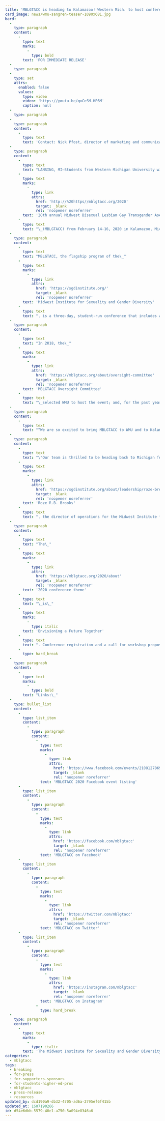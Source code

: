 ```yaml
---
title: 'MBLGTACC is heading to Kalamazoo! Western Mich. to host conference in 2020'
card_image: news/wmu-sangren-teaser-1090x681.jpg
bard:
  -
    type: paragraph
    content:
      -
        type: text
        marks:
          -
            type: bold
        text: 'FOR IMMEDIATE RELEASE'
  -
    type: paragraph
  -
    type: set
    attrs:
      enabled: false
      values:
        type: video
        video: 'https://youtu.be/qxCeSM-HP6M'
        caption: null
  -
    type: paragraph
  -
    type: paragraph
    content:
      -
        type: text
        text: 'Contact: Nick Pfost, director of marketing and communications, Midwest Institute for Sexuality and Gender Diversity'
  -
    type: paragraph
    content:
      -
        type: text
        text: "LANSING, MI—Students from Western Michigan University will host the\_"
      -
        type: text
        marks:
          -
            type: link
            attrs:
              href: 'http://%20https//mblgtacc.org/2020'
              target: _blank
              rel: 'noopener noreferrer'
        text: '28th annual Midwest Bisexual Lesbian Gay Transgender Asexual College Conference'
      -
        type: text
        text: "\_(MBLGTACC) from February 14-16, 2020 in Kalamazoo, Michigan.\_"
  -
    type: paragraph
    content:
      -
        type: text
        text: "MBLGTACC, the flagship program of the\_"
      -
        type: text
        marks:
          -
            type: link
            attrs:
              href: 'https://sgdinstitute.org/'
              target: _blank
              rel: 'noopener noreferrer'
        text: 'Midwest Institute for Sexuality and Gender Diversity'
      -
        type: text
        text: ", is a three-day, student-run conference that includes a variety of keynote speakers, workshops, identity forums, and entertainment. The conference aims to connect, educate and empower students from across the region and nation.\_"
  -
    type: paragraph
    content:
      -
        type: text
        text: "In 2018, the\_"
      -
        type: text
        marks:
          -
            type: link
            attrs:
              href: 'https://mblgtacc.org/about/oversight-committee'
              target: _blank
              rel: 'noopener noreferrer'
        text: 'MBLGTACC Oversight Committee'
      -
        type: text
        text: "\_selected WMU to host the event; and, for the past year, the student leadership team has been diligently moving through early planning stages. This will be the first time MBLGTACC has visited Kalamazoo. (And yes, there really is a Kalamazoo.)\_"
  -
    type: paragraph
    content:
      -
        type: text
        text: "“We are so excited to bring MBLGTACC to WMU and to Kalamazoo,” says Danielle Kropveld, a student at Western Michigan University and the public relations chair for MBLGTACC 2020. “With this conference, we want to try and build a strong community that centers on advocacy, education, and empowerment and, through that, look forward to a future together. It's a chance for us to encourage important dialogue for the queer and trans community, and to have fun while we're doing it.”\_"
  -
    type: paragraph
    content:
      -
        type: text
        text: "\"Our team is thrilled to be heading back to Michigan for MBLGTACC 2020,\" says\_"
      -
        type: text
        marks:
          -
            type: link
            attrs:
              href: 'https://sgdinstitute.org/about/leadership/roze-brooks'
              target: _blank
              rel: 'noopener noreferrer'
        text: 'Roze R.B. Brooks'
      -
        type: text
        text: ", the director of operations for the Midwest Institute for Sexuality and Gender Diversity. \"With many of our staff residing in Michigan and/or being alumnx of its numerous colleges and universities, we're looking forward to bringing these experiences together as we support this year’s planning team. We're also thrilled about the opportunity to do some localised work by building new conference partners in the very state our organization was incorporated.\"\_"
  -
    type: paragraph
    content:
      -
        type: text
        text: "The\_"
      -
        type: text
        marks:
          -
            type: link
            attrs:
              href: 'https://mblgtacc.org/2020/about'
              target: _blank
              rel: 'noopener noreferrer'
        text: '2020 conference theme'
      -
        type: text
        text: "\_is\_"
      -
        type: text
        marks:
          -
            type: italic
        text: 'Envisioning a Future Together'
      -
        type: text
        text: ". Conference registration and a call for workshop proposals are tentatively scheduled to launch in summer/fall 2019, with announcements of speakers and entertainers to follow starting in the late fall.\_"
      -
        type: hard_break
  -
    type: paragraph
    content:
      -
        type: text
        marks:
          -
            type: bold
        text: "Links:\_"
  -
    type: bullet_list
    content:
      -
        type: list_item
        content:
          -
            type: paragraph
            content:
              -
                type: text
                marks:
                  -
                    type: link
                    attrs:
                      href: 'https://www.facebook.com/events/2108127869279128'
                      target: _blank
                      rel: 'noopener noreferrer'
                text: 'MBLGTACC 2020 Facebook event listing'
      -
        type: list_item
        content:
          -
            type: paragraph
            content:
              -
                type: text
                marks:
                  -
                    type: link
                    attrs:
                      href: 'https://facebook.com/mblgtacc'
                      target: _blank
                      rel: 'noopener noreferrer'
                text: 'MBLGTACC on Facebook'
      -
        type: list_item
        content:
          -
            type: paragraph
            content:
              -
                type: text
                marks:
                  -
                    type: link
                    attrs:
                      href: 'https://twitter.com/mblgtacc'
                      target: _blank
                      rel: 'noopener noreferrer'
                text: 'MBLGTACC on Twitter'
      -
        type: list_item
        content:
          -
            type: paragraph
            content:
              -
                type: text
                marks:
                  -
                    type: link
                    attrs:
                      href: 'https://instagram.com/mblgtacc'
                      target: _blank
                      rel: 'noopener noreferrer'
                text: 'MBLGTACC on Instagram'
              -
                type: hard_break
  -
    type: paragraph
    content:
      -
        type: text
        marks:
          -
            type: italic
        text: 'The Midwest Institute for Sexuality and Gender Diversity empowers students of diverse sexualities and genders to inspire sustainable change; leads higher education colleagues in relevant and inclusive practices; and advances knowledge of sexuality and gender through advocacy and expansive programming.'
categories:
  - mblgtacc
tags:
  - breaking
  - for-press
  - for-supporters-sponsors
  - for-students-higher-ed-pros
  - mblgtacc
  - press-release
  - resources
updated_by: dcd190a9-db32-4705-ad6a-2795ef6f415b
updated_at: 1607190266
id: d54e6dbb-5579-40e1-a750-5a094e8346a6
---
```


